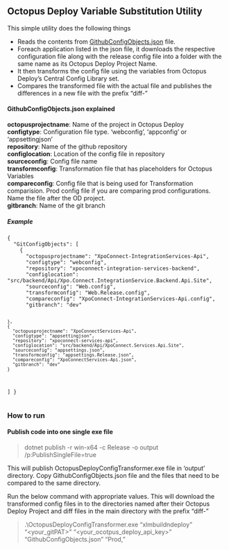 <!DOCTYPE html>
<html>

<head>
  <meta charset="utf-8">
  <meta name="viewport" content="width=device-width, initial-scale=1.0">
  <title>OctopsDeployUtil</title>
  <link rel="stylesheet" href="https://stackedit.io/style.css" />
</head>

<body class="stackedit">
  <div class="stackedit__html"><h2 id="octopus-deploy-variable-substitution-utility">Octopus Deploy Variable Substitution Utility</h2>
<p>This simple utility does the following things</p>
<ul>
<li>Reads the contents from <a href="https://github.com/xpologistics/ODVariablesubstitution/blob/master/OctopusDeployConfigTransformer/GithubConfigObjects.json" title="GithubConfigObjects.json">GithubConfigObjects.json</a> file.</li>
<li>Foreach application listed in the json file, it downloads the respective configuration file along with the release config file into a folder with the same name as its Octopus Deploy Project Name.</li>
<li>It then transforms the config file using the variables from Octopus Deploy’s Central Config Library set.</li>
<li>Compares the transformed file with the actual file and publishes the differences in a new file with the prefix “diff-”</li>
</ul>
<h4 id="githubconfigobjects.json-explained">GithubConfigObjects.json explained</h4>
<p><strong>octopusprojectname</strong>: Name of the project in Octopus Deploy<br>
<strong>configtype</strong>: Configuration file type. ‘webconfig’, ‘appconfig’ or ‘appsettingjson’<br>
<strong>repository</strong>: Name of the github repository<br>
<strong>configlocation</strong>: Location of the config file in repository<br>
<strong>sourceconfig</strong>: Config file name<br>
<strong>transformconfig</strong>: Transformation file that has placeholders for Octopus Variables<br>
<strong>compareconfig</strong>: Config file that is being used for Transformation comparision. Prod config file if you are comparing prod configurations. Name the file after the OD project.<br>
<strong>gitbranch</strong>: Name of the git branch</p>
<h5 id="example">Example</h5>
<pre><code>{
  "GitConfigObjects": [
    {
      "octopusprojectname": "XpoConnect-IntegrationServices-Api",
      "configtype": "webconfig",
      "repository": "xpoconnect-integration-services-backend",
      "configlocation": "src/backend/Api/Xpo.Connect.IntegrationService.Backend.Api.Site",
      "sourceconfig": "Web.config",
      "transformconfig": "Web.Release.config",
      "compareconfig": "XpoConnect-IntegrationServices-Api.config",
      "gitbranch": "dev"

    },
    {
      "octopusprojectname": "XpoConnectServices-Api",
      "configtype": "appsettingjson",
      "repository": "xpoconnect-services-api",
      "configlocation": "src/backend/Api/XpoConnect.Services.Api.Site",
      "sourceconfig": "appsettings.json",
      "transformconfig": "appsettings.Release.json",
      "compareconfig": "XpoConnectServices-Api.json",
      "gitbranch": "dev"
    }
  ]
}
</code></pre>
<h3 id="how-to-run">How to run</h3>
<h4 id="publish-code-into-one-single-exe-file">Publish code into one single exe file</h4>
<blockquote>
<p>dotnet publish -r win-x64 -c Release -o output /p:PublishSingleFile=true</p>
</blockquote>
<p>This will publish OctopusDeployConfigTransformer.exe file in ‘output’ directory. Copy GithubConfigObjects.json file and the files that need to be compared to the same directory.</p>
<p>Run the below command with appropriate values. This will download the transformed config files in to the directories named after their Octopus Deploy Project and diff files in the main directory with the prefix “diff-”</p>
<blockquote>
<p>.\OctopusDeployConfigTransformer.exe “xlmbuildndeploy” “&lt;your_gitPAT&gt;” “&lt;your_ocotpus_deploy_api_key&gt;” “GithubConfigObjects.json” “Prod,”</p>
</blockquote>
</div>
</body>

</html>
